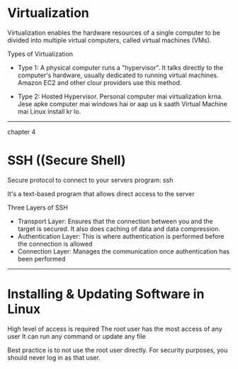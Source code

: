 # Virtualization

Virtualization enables the hardware resources of a single computer to be divided into multiple virtual computers, called virtual machines (VMs).

Types of Virtualization

- Type 1: A physical computer runs a "hypervisor". It talks directly to the computer's hardware, usually dedicated to running virtual machines. Amazon EC2 and other clour providers use this method.

- Type 2: Hosted Hypervisor. Personal computer mai virtualization krna. Jese apke computer mai windows hai or aap us k saath Virtual Machine mai Linux install kr lo.

---

chapter 4

# SSH ((Secure Shell)

Secure protocol to connect to your servers
program: ssh


It's a text-based program that allows direct access to the server


Three Layers of SSH
- Transport Layer: Ensures that the connection between you and the target is secured. It also does caching of data and data compression.
- Authentication Layer: This is where authentication is performed before the connection is allowed
- Connection Layer: Manages the communication once authentication has been performed

---

# Installing & Updating Software in Linux

High level of access is required
The root user has the most access of any user
It can run any command or update any file

Best practice is to not use the root user directly. For security purposes, you should never log in as that user.






















